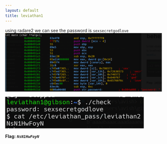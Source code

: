 ```yaml
---
layout: default
title: leviathan1
---
```




using radare2 we can see the password is `sexsecretgodlove`
![alt text](./images/level1_1.png)

![alt text](./images/level1_2.png)

**Flag:** ***`NsN1HwFoyN`*** 

